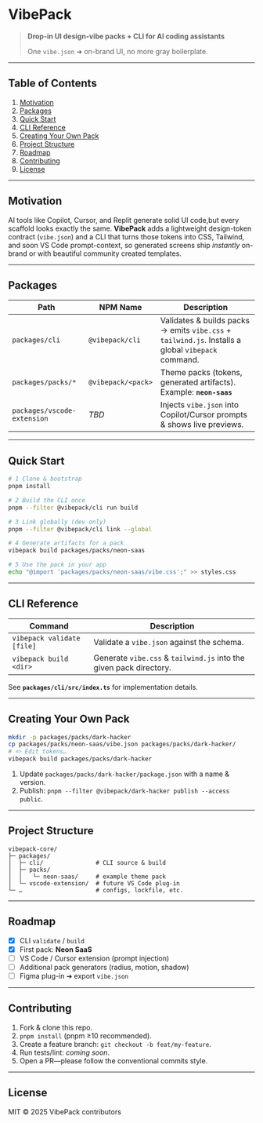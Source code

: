# VibePack

> **Drop-in UI design-vibe packs + CLI for AI coding assistants**
>
> One `vibe.json` ➜ on-brand UI, no more gray boilerplate.

---

## Table of Contents
1. [Motivation](#motivation)
2. [Packages](#packages)
3. [Quick Start](#quick-start)
4. [CLI Reference](#cli-reference)
5. [Creating Your Own Pack](#creating-your-own-pack)
6. [Project Structure](#project-structure)
7. [Roadmap](#roadmap)
8. [Contributing](#contributing)
9. [License](#license)

---

## Motivation
AI tools like Copilot, Cursor, and Replit generate solid UI code,but every scaffold looks exactly the same. **VibePack** adds a lightweight design-token contract (`vibe.json`) and a CLI that turns those tokens into CSS, Tailwind, and soon VS Code prompt-context, so generated screens ship *instantly* on-brand or with beautiful community created templates.

---

## Packages
| Path | NPM Name | Description |
|------|----------|-------------|
| `packages/cli` | `@vibepack/cli` | Validates & builds packs → emits `vibe.css` + `tailwind.js`. Installs a global `vibepack` command. |
| `packages/packs/*` | `@vibepack/<pack>` | Theme packs (tokens, generated artifacts). Example: **`neon-saas`** |
| `packages/vscode-extension` | _TBD_ | Injects `vibe.json` into Copilot/Cursor prompts & shows live previews. |

---

## Quick Start
```bash
# 1 Clone & bootstrap
pnpm install

# 2 Build the CLI once
pnpm --filter @vibepack/cli run build

# 3 Link globally (dev only)
pnpm --filter @vibepack/cli link --global

# 4 Generate artifacts for a pack
vibepack build packages/packs/neon-saas

# 5 Use the pack in your app
echo "@import 'packages/packs/neon-saas/vibe.css';" >> styles.css
```

---

## CLI Reference
| Command | Description |
|---------|-------------|
| `vibepack validate [file]` | Validate a `vibe.json` against the schema. |
| `vibepack build <dir>` | Generate `vibe.css` & `tailwind.js` into the given pack directory. |

See **`packages/cli/src/index.ts`** for implementation details.

---

## Creating Your Own Pack
```bash
mkdir -p packages/packs/dark-hacker
cp packages/packs/neon-saas/vibe.json packages/packs/dark-hacker/
# ✏️ Edit tokens…
vibepack build packages/packs/dark-hacker
```
1. Update `packages/packs/dark-hacker/package.json` with a name & version.
2. Publish: `pnpm --filter @vibepack/dark-hacker publish --access public`.

---

## Project Structure
```
vibepack-core/
├─ packages/
│  ├─ cli/               # CLI source & build
│  ├─ packs/
│  │   └─ neon-saas/     # example theme pack
│  └─ vscode-extension/  # future VS Code plug-in
└─ …                     # configs, lockfile, etc.
```

---

## Roadmap
- [x] CLI `validate` / `build`
- [x] First pack: **Neon SaaS**
- [ ] VS Code / Cursor extension (prompt injection)
- [ ] Additional pack generators (radius, motion, shadow)
- [ ] Figma plug-in ➜ export `vibe.json`

---

## Contributing
1. Fork & clone this repo.
2. `pnpm install` (pnpm ≥10 recommended).
3. Create a feature branch: `git checkout -b feat/my-feature`.
4. Run tests/lint: _coming soon_.
5. Open a PR—please follow the conventional commits style.

---

## License
MIT © 2025 VibePack contributors
